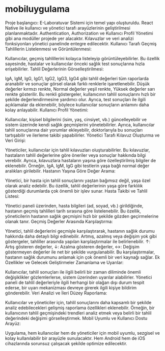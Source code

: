 # mobiluygulama
Proje başlangıcı: E-Laboratuvar Sistemi için temel yapı oluşturuldu. React Native ile kullanıcı ve yönetici tarafı arayüzlerinin geliştirilmesi planlanmaktadır. Authentication, Authorization ve Kullanıcı Profil Yönetimi gibi ana modüller projede yer alacaktır. Kılavuzlar ve veri analizi fonksiyonları yönetici panelinde entegre edilecektir.
Kullanıcı Tarafı
Geçmiş Tahlillerin Listelenmesi ve Görüntülenmesi:

Kullanıcılar, geçmiş tahlillerini kolayca listeleyip görüntüleyebilirler. Bu özellik sayesinde, hastalar ve kullanıcılar önceki sağlık test sonuçlarına hızla erişebilirler.
Tahlil Değerlerinin Görselleştirilmesi:

IgA, IgM, IgG, IgG1, IgG2, IgG3, IgG4 gibi tahlil değerleri tüm raporlarda aranabilir ve sonuçlar görsel olarak farklı renklerle işaretlenebilir.
Düşük değerler kırmızı renkte,
Normal değerler yeşil renkte,
Yüksek değerler sarı renkte gösterilir.
Bu renkli göstergeler, kullanıcının tahlil sonuçlarını hızlı bir şekilde değerlendirmesine yardımcı olur.
Ayrıca, test sonuçları ile ilgili açıklamalar da eklenebilir, böylece kullanıcılar sonuçların anlamını daha kolay anlayabilir.
Kullanıcı Profil Yönetimi:

Kullanıcılar, kişisel bilgilerini (isim, yaş, cinsiyet, vb.) güncelleyebilir ve sistem üzerinde kendi sağlık geçmişlerini yönetebilirler.
Ayrıca, kullanıcılar tahlil sonuçlarına dair yorumlar ekleyebilir, doktorlarıyla bu sonuçları tartışabilir ve ilerleme takibi yapabilirler.
Yönetici Tarafı
Kılavuz Oluşturma ve Veri Girişi:

Yöneticiler, kullanıcılar için tahlil kılavuzları oluşturabilirler. Bu kılavuzlar, hastaların tahlil değerlerine göre öneriler veya sonuçlar hakkında bilgi verebilir.
Ayrıca, kılavuzlara hastaların yaşına göre özelleştirilmiş bilgiler de eklenebilir. Örneğin, IgA, IgM, IgG gibi testlerin yaşa bağlı normal değer aralıkları girilebilir.
Hastanın Yaşına Göre Değer Arama:

Yönetici, bir hasta için tahlil sonuçlarını yaştan bağımsız değil, yaşa özel olarak analiz edebilir. Bu özellik, tahlil değerlerinin yaşa göre farklılık gösterdiği durumlarda çok önemli bir işlev sunar.
Hasta Takibi ve Tahlil Listesi:

Yönetici paneli üzerinden, hasta bilgileri (ad, soyad, vb.) girildiğinde, hastanın geçmiş tahlilleri tarih sırasına göre listelenebilir.
Bu özellik, yöneticilerin hastanın sağlık geçmişini hızlı bir şekilde gözden geçirmelerine olanak tanır.
Geçmiş Değerler Arasında Karşılaştırma:

Yönetici, tahlil değerlerini geçmişle karşılaştırarak, hastanın sağlık durumu hakkında daha detaylı bilgi edinebilir.
Artmış, azalmış veya değişim yok gibi göstergeler, tahliller arasında yapılan karşılaştırmalar ile belirlenebilir.
↑: Artış gösteren değerler,
↓: Azalma gösteren değerler,
↔: Değişim göstermeyen değerler ile net bir şekilde vurgulanabilir.
Bu karşılaştırmalar, hastanın sağlık durumunu anlamak için çok önemli bir veri kaynağı sağlar.
Ek Özellikler ve Gelecek Geliştirmeler
Zamanlama ve Uyarılar:

Kullanıcılar, tahlil sonuçları ile ilgili belirli bir zaman diliminde önemli değişiklikler gözlemlerlerse, sistem üzerinden uyarılar alabilirler.
Yönetici paneli de tahlil değerleriyle ilgili herhangi bir olağan dışı durum tespit ederse, bir uyarı mekanizması devreye girerek ilgili kişiye bildirim gönderebilir.
Veri Analizi ve İleri Düzey Raporlama:

Kullanıcılar ve yöneticiler için, tahlil sonuçlarını daha kapsamlı bir şekilde analiz edebilecekleri gelişmiş raporlama özellikleri eklenebilir. Örneğin, bir kullanıcının tahlil geçmişindeki trendleri analiz etmek veya belirli bir tahlil değerindeki değişimi görselleştirmek.
Mobil Uyumlu ve Kullanıcı Dostu Arayüz:

Uygulama, hem kullanıcılar hem de yöneticiler için mobil uyumlu, sezgisel ve kolay kullanılabilir bir arayüzle sunulacaktır. Hem Android hem de iOS cihazlarında sorunsuz çalışacak şekilde optimize edilecektir.